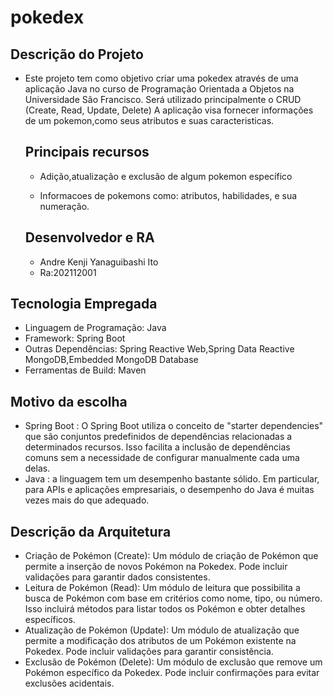 # pokedex

## Descrição do Projeto

- Este projeto tem como objetivo criar uma pokedex através de uma  aplicação Java no curso de Programação Orientada a Objetos na Universidade São Francisco.
  Será utilizado principalmente o CRUD (Create, Read, Update, Delete)
A aplicação visa fornecer informações de um pokemon,como seus atributos e suas caracteristicas. 

  ## Principais recursos
  - Adição,atualização e exclusão de algum pokemon específico
  
  - Informacoes de pokemons como: atributos, habilidades, e sua numeração.

  ## Desenvolvedor e RA
  - Andre Kenji Yanaguibashi Ito
  - Ra:202112001

## Tecnologia Empregada
- Linguagem de Programação: Java
- Framework: Spring Boot
- Outras Dependências: Spring Reactive Web,Spring Data Reactive MongoDB,Embedded MongoDB Database
- Ferramentas de Build: Maven

## Motivo da escolha
  - Spring Boot : O Spring Boot utiliza o conceito de "starter dependencies" que são conjuntos predefinidos de dependências relacionadas a determinados recursos. Isso facilita a inclusão de dependências comuns sem a necessidade de configurar manualmente cada uma delas.
  - Java : a linguagem tem um desempenho bastante sólido. Em particular, para APIs e aplicações empresariais, o desempenho do Java é muitas vezes mais do que adequado.

## Descrição da Arquitetura
- Criação de Pokémon (Create):
Um módulo de criação de Pokémon que permite a inserção de novos Pokémon na Pokedex. Pode incluir validações para garantir dados consistentes.
- Leitura de Pokémon (Read):
Um módulo de leitura que possibilita a busca de Pokémon com base em critérios como nome, tipo, ou número. Isso incluirá métodos para listar todos os Pokémon e obter detalhes específicos.
- Atualização de Pokémon (Update):
Um módulo de atualização que permite a modificação dos atributos de um Pokémon existente na Pokedex. Pode incluir validações para garantir consistência.
- Exclusão de Pokémon (Delete):
Um módulo de exclusão que remove um Pokémon específico da Pokedex. Pode incluir confirmações para evitar exclusões acidentais.
  
  
  
